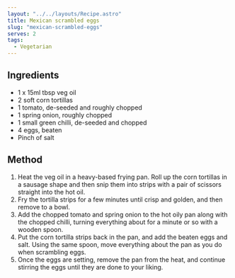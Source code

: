 ```yaml
---
layout: "../../layouts/Recipe.astro"
title: Mexican scrambled eggs
slug: "mexican-scrambled-eggs"
serves: 2
tags:
  - Vegetarian
---
```


## Ingredients

- 1 x 15ml tbsp veg oil
- 2 soft corn tortillas
- 1 tomato, de-seeded and roughly chopped
- 1 spring onion, roughly chopped
- 1 small green chilli, de-seeded and chopped
- 4 eggs, beaten
- Pinch of salt

## Method

1. Heat the veg oil in a heavy-based frying pan. Roll up the corn tortillas in a sausage shape and then snip them into strips with a pair of scissors straight into the hot oil.
1. Fry the tortilla strips for a few minutes until crisp and golden, and then remove to a bowl.
1. Add the chopped tomato and spring onion to the hot oily pan along with the chopped chilli, turning everything about for a minute or so with a wooden spoon.
1. Put the corn tortilla strips back in the pan, and add the beaten eggs and salt. Using the same spoon, move everything about the pan as you do when scrambling eggs.
1. Once the eggs are setting, remove the pan from the heat, and continue stirring the eggs until they are done to your liking.